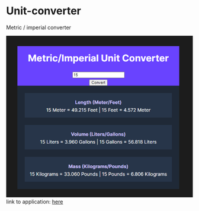 # Unit-converter
Metric / imperial converter

![Screenshot of application](/metricscreenshot.PNG)
link to application: [here](https://buidlor.github.io/Unit-converter/)
